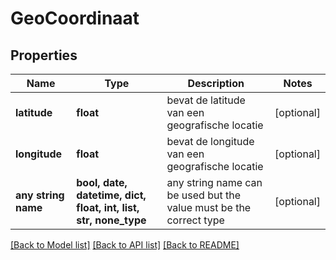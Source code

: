 # GeoCoordinaat


## Properties
Name | Type | Description | Notes
------------ | ------------- | ------------- | -------------
**latitude** | **float** | bevat de latitude van een geografische locatie | [optional] 
**longitude** | **float** | bevat de longitude van een geografische locatie | [optional] 
**any string name** | **bool, date, datetime, dict, float, int, list, str, none_type** | any string name can be used but the value must be the correct type | [optional]

[[Back to Model list]](../README.md#documentation-for-models) [[Back to API list]](../README.md#documentation-for-api-endpoints) [[Back to README]](../README.md)


